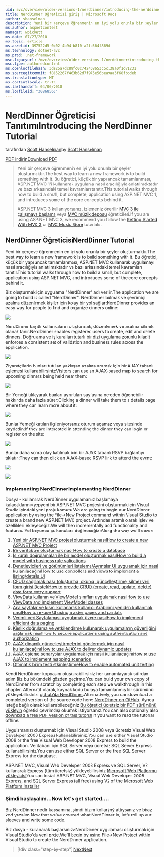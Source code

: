 ```yaml
---
uid: mvc/overview/older-versions-1/nerddinner/introducing-the-nerddinner-tutorial
title: NerdDinner Öğreticisi giriş | Microsoft Docs
author: shanselman
description: Yeni bir çerçeve öğrenmenin en iyi yolu onunla bir şeyler oluşturmaktır. Bu öğreticide ASP.NE kullanarak küçük, ancak tam, bir uygulama oluşturmak nasıl aracılığıyla açıklanmaktadır...
ms.author: aspnetcontent
manager: wpickett
ms.date: 07/27/2010
ms.topic: article
ms.assetid: 397522d5-0402-4b94-b810-a2fb564f869d
ms.technology: dotnet-mvc
ms.prod: .net-framework
msc.legacyurl: /mvc/overview/older-versions-1/nerddinner/introducing-the-nerddinner-tutorial
msc.type: authoredcontent
ms.openlocfilehash: 3d925a7dc89fc0c742468653c5c138a0f1d71231
ms.sourcegitcommit: f8852267f463b62d7f975e56bea9aa3f68fbbdeb
ms.translationtype: MT
ms.contentlocale: tr-TR
ms.lasthandoff: 04/06/2018
ms.locfileid: "30868561"
---
```

<a name="introducing-the-nerddinner-tutorial"></a><span data-ttu-id="d085a-104">NerdDinner Öğreticisi Tanıtımı</span><span class="sxs-lookup"><span data-stu-id="d085a-104">Introducing the NerdDinner Tutorial</span></span>
====================
<span data-ttu-id="d085a-105">tarafından [Scott Hanselman](https://github.com/shanselman)</span><span class="sxs-lookup"><span data-stu-id="d085a-105">by [Scott Hanselman](https://github.com/shanselman)</span></span>

[<span data-ttu-id="d085a-106">PDF indirin</span><span class="sxs-lookup"><span data-stu-id="d085a-106">Download PDF</span></span>](http://aspnetmvcbook.s3.amazonaws.com/aspnetmvc-nerdinner_v1.pdf)

> <span data-ttu-id="d085a-107">Yeni bir çerçeve öğrenmenin en iyi yolu onunla bir şeyler oluşturmaktır.</span><span class="sxs-lookup"><span data-stu-id="d085a-107">The best way to learn a new framework is to build something with it.</span></span> <span data-ttu-id="d085a-108">Bu öğretici, küçük bir yapı ancak tamamlanması, ASP.NET MVC 1'i kullanarak uygulama nasıl aracılığıyla anlatılmaktadır ve bazı arkasındaki temel kavramları tanıtır.</span><span class="sxs-lookup"><span data-stu-id="d085a-108">This tutorial walks through how to build a small, but complete, application using ASP.NET MVC 1, and introduces some of the core concepts behind it.</span></span>
> 
> <span data-ttu-id="d085a-109">ASP.NET MVC 3 kullanıyorsanız, izlemeniz önerilir [MVC 3 ile çalışmaya başlama](../../older-versions/getting-started-with-aspnet-mvc3/cs/intro-to-aspnet-mvc-3.md) veya [MVC müzik deposu](../../older-versions/mvc-music-store/mvc-music-store-part-1.md) öğreticileri.</span><span class="sxs-lookup"><span data-stu-id="d085a-109">If you are using ASP.NET MVC 3, we recommend you follow the [Getting Started With MVC 3](../../older-versions/getting-started-with-aspnet-mvc3/cs/intro-to-aspnet-mvc-3.md) or [MVC Music Store](../../older-versions/mvc-music-store/mvc-music-store-part-1.md) tutorials.</span></span>


## <a name="nerddinner-tutorial"></a><span data-ttu-id="d085a-110">NerdDinner Öğreticisi</span><span class="sxs-lookup"><span data-stu-id="d085a-110">NerdDinner Tutorial</span></span>

<span data-ttu-id="d085a-111">Yeni bir çerçeve öğrenmenin en iyi yolu onunla bir şeyler oluşturmaktır.</span><span class="sxs-lookup"><span data-stu-id="d085a-111">The best way to learn a new framework is to build something with it.</span></span> <span data-ttu-id="d085a-112">Bu öğretici, küçük bir yapı ancak tamamlanması, ASP.NET MVC kullanarak uygulamayı nasıl aracılığıyla anlatılmaktadır ve bazı arkasındaki temel kavramları tanıtır.</span><span class="sxs-lookup"><span data-stu-id="d085a-112">This tutorial walks through how to build a small, but complete, application using ASP.NET MVC, and introduces some of the core concepts behind it.</span></span>

<span data-ttu-id="d085a-113">Biz oluşturmak için uygulama "NerdDinner" adı verilir.</span><span class="sxs-lookup"><span data-stu-id="d085a-113">The application we are going to build is called "NerdDinner".</span></span> <span data-ttu-id="d085a-114">NerdDinner bulmak ve çevrimiçi azalma düzenlemek kişiler için kolay bir yol sağlar:</span><span class="sxs-lookup"><span data-stu-id="d085a-114">NerdDinner provides an easy way for people to find and organize dinners online:</span></span>

![](introducing-the-nerddinner-tutorial/_static/image1.png)

<span data-ttu-id="d085a-115">NerdDinner kayıtlı kullanıcıların oluşturmak, düzenlemek ve azalma silmek olanak tanır.</span><span class="sxs-lookup"><span data-stu-id="d085a-115">NerdDinner enables registered users to create, edit and delete dinners.</span></span> <span data-ttu-id="d085a-116">Doğrulama ve iş kuralları tutarlı bir dizi uygulama zorunlu kılar:</span><span class="sxs-lookup"><span data-stu-id="d085a-116">It enforces a consistent set of validation and business rules across the application:</span></span>

![](introducing-the-nerddinner-tutorial/_static/image2.png)

<span data-ttu-id="d085a-117">Ziyaretçilerin bunları tutulan yaklaşan azalma aramak için bir AJAX tabanlı eşlemesi kullanabilirsiniz:</span><span class="sxs-lookup"><span data-stu-id="d085a-117">Visitors can use an AJAX-based map to search for upcoming dinners being held near them:</span></span>

![](introducing-the-nerddinner-tutorial/_static/image3.png)

<span data-ttu-id="d085a-118">Bir Yemeği tıklayarak bunları ayrıntıları sayfasına nereden öğrenebilir hakkında daha fazla sürer:</span><span class="sxs-lookup"><span data-stu-id="d085a-118">Clicking a dinner will take them to a details page where they can learn more about it:</span></span>

![](introducing-the-nerddinner-tutorial/_static/image4.png)

<span data-ttu-id="d085a-119">Bunlar Yemeği katılan ilgileniyorsanız oturum açamaz veya sitesinde kaydedin:</span><span class="sxs-lookup"><span data-stu-id="d085a-119">If they are interested in attending the dinner they can login or register on the site:</span></span>

![](introducing-the-nerddinner-tutorial/_static/image5.png)

<span data-ttu-id="d085a-120">Bunlar daha sonra olay katılmak için bir AJAX tabanlı RSVP bağlantıyı tıklatın:</span><span class="sxs-lookup"><span data-stu-id="d085a-120">They can then click an AJAX-based RSVP link to attend the event:</span></span>

![](introducing-the-nerddinner-tutorial/_static/image6.png)

![](introducing-the-nerddinner-tutorial/_static/image7.png)

### <a name="implementing-nerddinner"></a><span data-ttu-id="d085a-121">Implementing NerdDinner</span><span class="sxs-lookup"><span data-stu-id="d085a-121">Implementing NerdDinner</span></span>

<span data-ttu-id="d085a-122">Dosya - kullanarak NerdDinner uygulamamız başlamaya kalacaklarını&gt;yepyeni bir ASP.NET MVC projesini oluşturmak için Visual Studio içindeki yeni proje komutu.</span><span class="sxs-lookup"><span data-stu-id="d085a-122">We are going to begin our NerdDinner application by using the File-&gt;New Project command within Visual Studio to create a brand new ASP.NET MVC project.</span></span> <span data-ttu-id="d085a-123">Ardından artımlı olarak işlev ve özellikleri ekleyeceğiz.</span><span class="sxs-lookup"><span data-stu-id="d085a-123">We will then incrementally add functionality and features.</span></span> <span data-ttu-id="d085a-124">Yol boyunca şu konulara değineceğiz:</span><span class="sxs-lookup"><span data-stu-id="d085a-124">Along the way we'll cover:</span></span>

1. [<span data-ttu-id="d085a-125">Yeni bir ASP.NET MVC projesi oluşturmak nasıl</span><span class="sxs-lookup"><span data-stu-id="d085a-125">How to create a new ASP.NET MVC Project</span></span>](# "yeni bir ASP.NET MVC projesi oluşturma")
2. [<span data-ttu-id="d085a-126">Bir veritabanı oluşturmak nasıl</span><span class="sxs-lookup"><span data-stu-id="d085a-126">How to create a database</span></span>](# "bir veritabanı oluşturun")
3. [<span data-ttu-id="d085a-127">İş kuralı doğrulamaları ile bir model oluşturmak nasıl</span><span class="sxs-lookup"><span data-stu-id="d085a-127">How to build a model with business rule validations</span></span>](# "iş kuralı doğrulamaları ile bir Model oluşturma")
4. [<span data-ttu-id="d085a-128">Denetleyicileri ve görünümleri listeleme/Ayrıntılar UI uygulamak için nasıl kullanılacağını</span><span class="sxs-lookup"><span data-stu-id="d085a-128">How to use controllers and views to implement a listing/details UI</span></span>](# "denetleyicileri kullanın ve görünümleri listeleme/Ayrıntılar UI uygulamak için")
5. <span data-ttu-id="d085a-129">[CRUD sağlamak nasıl (oluşturma, okuma, güncelleştirme, silme) veri form girişi Destek](# "sağlamak CRUD (oluşturma, okuma, güncelleştirme, silme) veri Form girişini destekler")</span><span class="sxs-lookup"><span data-stu-id="d085a-129">[How to provide CRUD (create, read, update, delete) data form entry support](# "Provide CRUD (Create, Read, Update, Delete) Data Form Entry Support")</span></span>
6. [<span data-ttu-id="d085a-130">ViewData kullanın ve ViewModel sınıfları uygulamak nasıl</span><span class="sxs-lookup"><span data-stu-id="d085a-130">How to use ViewData and implement ViewModel classes</span></span>](# "ViewData kullanın ve uygulama ViewModel sınıfları")
7. [<span data-ttu-id="d085a-131">Ana sayfalar ve kısmi kullanarak kullanıcı Arabirimi yeniden kullanmak nasıl</span><span class="sxs-lookup"><span data-stu-id="d085a-131">How to re-use UI using master pages and partials</span></span>](# "ana sayfa kullanarak kullanıcı Arabirimi yeniden kullanma ve kısmi")
8. [<span data-ttu-id="d085a-132">Verimli veri Sayfalaması uygulamak üzere nasıl</span><span class="sxs-lookup"><span data-stu-id="d085a-132">How to implement efficient data paging</span></span>](# "uygulamak verimli veri disk belleği")
9. [<span data-ttu-id="d085a-133">Kimlik doğrulama ve yetkilendirme kullanarak uygulamaların güvenliğini sağlamak nasıl</span><span class="sxs-lookup"><span data-stu-id="d085a-133">How to secure applications using authentication and authorization</span></span>](# "güvenli uygulamaları kullanarak kimlik doğrulaması ve yetkilendirme")
10. [<span data-ttu-id="d085a-134">AJAX dinamik güncelleştirmelerini göndermek için nasıl kullanılacağını</span><span class="sxs-lookup"><span data-stu-id="d085a-134">How to use AJAX to deliver dynamic updates</span></span>](# "dinamik güncelleştirmeleri sunmak için AJAX'ı kullanın")
11. [<span data-ttu-id="d085a-135">AJAX eşleme senaryolar uygulamak için nasıl kullanılacağını</span><span class="sxs-lookup"><span data-stu-id="d085a-135">How to use AJAX to implement mapping scenarios</span></span>](# "eşleme senaryolar uygulamak için AJAX'ı kullanın")
12. [<span data-ttu-id="d085a-136">Otomatik birim testi etkinleştirme</span><span class="sxs-lookup"><span data-stu-id="d085a-136">How to enable automated unit testing</span></span>](# "otomatik birim testi etkinleştir")

<span data-ttu-id="d085a-137">Kendi NerdDinner kopyasını oluşturabilirsiniz her tamamlayarak sıfırdan adım Biz bu bölümdeki gözden geçirme.</span><span class="sxs-lookup"><span data-stu-id="d085a-137">You can build your own copy of NerdDinner from scratch by completing each step we walkthrough in this chapter.</span></span> <span data-ttu-id="d085a-138">Alternatif olarak, kaynak kodu buraya tamamlanmış bir sürümünü yükleyebilirsiniz: [github'da NerdDinner](https://github.com/AspNetMVPSamples/NerdDinner).</span><span class="sxs-lookup"><span data-stu-id="d085a-138">Alternatively, you can download a completed version of the source code here: [NerdDinner on GitHub](https://github.com/AspNetMVPSamples/NerdDinner).</span></span> <span data-ttu-id="d085a-139">Ayrıca isteğe bağlı olarak kullanabileceğiniz [Bu öğretici ücretsiz bir PDF sürümünü yükleyin](http://aspnetmvcbook.s3.amazonaws.com/aspnetmvc-nerdinner_v1.pdf) öğretici çevrimdışı okumak istiyorsanız.</span><span class="sxs-lookup"><span data-stu-id="d085a-139">You can also optionally also [download a free PDF version of this tutorial](http://aspnetmvcbook.s3.amazonaws.com/aspnetmvc-nerdinner_v1.pdf) if you want to read the tutorial offline.</span></span>

<span data-ttu-id="d085a-140">Uygulamanızı oluşturmak için Visual Studio 2008 veya ücretsiz Visual Web Developer 2008 Express kullanabilirsiniz.</span><span class="sxs-lookup"><span data-stu-id="d085a-140">You can use either Visual Studio 2008 or the free Visual Web Developer 2008 Express to build the application.</span></span> <span data-ttu-id="d085a-141">Veritabanı için SQL Server veya ücretsiz SQL Server Express kullanabilirsiniz.</span><span class="sxs-lookup"><span data-stu-id="d085a-141">You can use either SQL Server or the free SQL Server Express for the database.</span></span>

<span data-ttu-id="d085a-142">ASP.NET MVC, Visual Web Developer 2008 Express ve SQL Server, V2 kullanarak Express (tüm ücretsiz) yükleyebilirsiniz [Microsoft Web Platformu yükleyicisi](https://www.microsoft.com/web/downloads/platform.aspx)</span><span class="sxs-lookup"><span data-stu-id="d085a-142">You can install ASP.NET MVC, Visual Web Developer 2008 Express, and SQL Server Express (all free) using V2 of the [Microsoft Web Platform Installer](https://www.microsoft.com/web/downloads/platform.aspx)</span></span>

### <a name="now-lets-get-started"></a><span data-ttu-id="d085a-143">Şimdi başlayalım...</span><span class="sxs-lookup"><span data-stu-id="d085a-143">Now let's get started....</span></span>

<span data-ttu-id="d085a-144">Biz NerdDinner nedir kapsamına, şimdi bizim kollarýný attıysanız ve biraz kod yazalım.</span><span class="sxs-lookup"><span data-stu-id="d085a-144">Now that we've covered what NerdDinner is, let's roll up our sleeves and write some code.</span></span>

<span data-ttu-id="d085a-145">Biz dosya - kullanarak başlarsınız&gt;NerdDinner uygulaması oluşturmak için Visual Studio'da yeni proje.</span><span class="sxs-lookup"><span data-stu-id="d085a-145">We'll begin by using File-&gt;New Project within Visual Studio to create the NerdDinner application.</span></span>

> [!div class="step-by-step"]
> [<span data-ttu-id="d085a-146">Next</span><span class="sxs-lookup"><span data-stu-id="d085a-146">Next</span></span>](create-a-new-aspnet-mvc-project.md)
